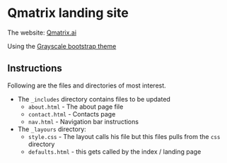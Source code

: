 Qmatrix landing site
=========================

The website: [Qmatrix.ai ](https://www.qmatrix.ai/ ) 

Using the [Grayscale bootstrap theme ](http://ironsummitmedia.github.io/startbootstrap-grayscale/)

## Instructions

Following are the files and directories of most interest. 

- The `_includes` directory contains files to be updated 
    - `about.html` - The about page file
    - `contact.html` - Contacts page
    - `nav.html` - Navigation bar instructions
- The `_layours` directory:
    - `style.css` - The layout calls his file but this files pulls from the `css` directory 
    - `defaults.html` - this gets called by the index / landing page
